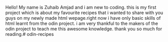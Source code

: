 
Hello! My name is Zuhaib Amjad and i am new to coding. this is my first project which is about my favourite recipes that i wanted to share with you guys on my newly made html wepage.right now i have only basic skills of html learnt from the odin project. i am very thankful to the makers of the odin project to teach me this awesome knowledge.
thank you so much for reading.# odin-recipes

